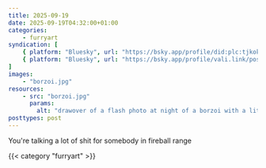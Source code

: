 ```yaml
---
title: 2025-09-19
date: 2025-09-19T04:32:00+01:00
categories:
    - furryart
syndication: [
    { platform: "Bluesky", url: "https://bsky.app/profile/did:plc:tjkokzqdnfzzlaxdjjzzzi5b/post/3lz5t5il3322s", hidden: true },
    { platform: "Bluesky", url: "https://bsky.app/profile/vali.link/post/3lz5t5il3322s" }
]
images:
    - "borzoi.jpg"
resources:
    - src: "borzoi.jpg"
      params:
        alt: "drawover of a flash photo at night of a borzoi with a lit candle on its head"
posttypes: post
---
```

You're talking a lot of shit for somebody in fireball range

{{< category "furryart" >}}
